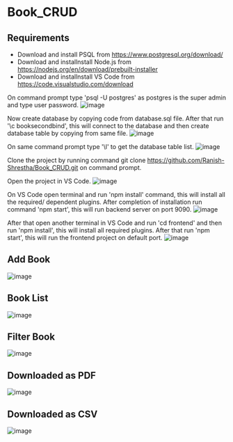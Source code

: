# Book_CRUD
## Requirements
- Download and install PSQL from https://www.postgresql.org/download/
- Download and installnstall Node.js from https://nodejs.org/en/download/prebuilt-installer
- Download and installnstall VS Code from https://code.visualstudio.com/download
  
On command prompt type 'psql -U postgres' as postgres is the super admin and type user password.
![image](https://github.com/user-attachments/assets/d6caf3f6-ba50-47e9-88f2-8e8dbfdb71d7)

Now create database by copying code from database.sql file. After that run '\c booksecondbind', this will connect to the database and then create database table by copying from same file.
![image](https://github.com/user-attachments/assets/12a59f30-2af8-4f65-b4f8-18753fdd9afd)


On same command prompt type '\l' to get the database table list.
![image](https://github.com/user-attachments/assets/75d6fe53-4918-4aa5-b5ae-59b2f76eb797)

Clone the project by running command git clone https://github.com/Ranish-Shrestha/Book_CRUD.git on command prompt.

Open the project in VS Code.
![image](https://github.com/user-attachments/assets/e90c4ef1-6a02-4b25-a470-30b93938d346)

On VS Code open terminal and run 'npm install' command, this will install all the required/ dependent plugins.
After completion of installation run command 'npm start', this will run backend server on port 9090.
![image](https://github.com/user-attachments/assets/b56ab983-bffb-46f7-a027-e7ae28191fbd)

After that open another terminal in VS Code and run 'cd frontend' and then run 'npm install', this will install all required plugins.
After that run 'npm start', this will run the frontend project on default port.
![image](https://github.com/user-attachments/assets/34c206e5-adec-4c68-b658-3ac3919392d2)

## Add Book
![image](https://github.com/user-attachments/assets/6e014e50-5bb2-4cc6-b645-5cc9a04a2e1b)

## Book List
![image](https://github.com/user-attachments/assets/d46ce2de-ea2d-4770-bcc2-0e6ee4b162c6)

## Filter Book
![image](https://github.com/user-attachments/assets/2a8f6f32-2b5d-40ef-8102-f27ea10da832)

## Downloaded as PDF
![image](https://github.com/user-attachments/assets/527a993f-9038-4e60-beb4-0277e190f52f)

## Downloaded as CSV
![image](https://github.com/user-attachments/assets/2f5b7d21-55b5-4da9-8e80-7b098014ceb5)
